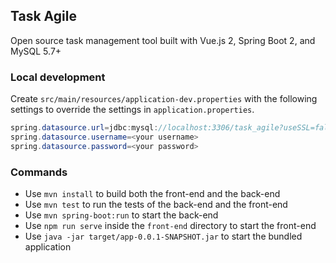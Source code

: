 ## Task Agile
Open source task management tool built with Vue.js 2, Spring Boot 2, and MySQL 5.7+

### Local development

Create ``src/main/resources/application-dev.properties`` with the following settings to override the settings in ``application.properties``.

```java
spring.datasource.url=jdbc:mysql://localhost:3306/task_agile?useSSL=false
spring.datasource.username=<your username>
spring.datasource.password=<your password>
```

### Commands

- Use ``mvn install`` to build both the front-end and the back-end
- Use ``mvn test`` to run the tests of the back-end and the front-end
- Use ``mvn spring-boot:run`` to start the back-end
- Use ``npm run serve`` inside the ``front-end`` directory to start the front-end
- Use ``java -jar target/app-0.0.1-SNAPSHOT.jar`` to start the bundled application